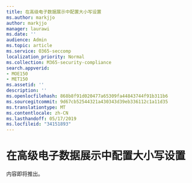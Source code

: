 ```yaml
---
title: 在高级电子数据展示中配置大小写设置
ms.author: markjjo
author: markjjo
manager: laurawi
ms.date: ''
audience: Admin
ms.topic: article
ms.service: O365-seccomp
localization_priority: Normal
ms.collection: M365-security-compliance
search.appverid:
- MOE150
- MET150
ms.assetid: ''
description: ''
ms.openlocfilehash: 868b8f91d020477a65309fa44843744f91b311b6
ms.sourcegitcommit: 9d67cb52544321a430343d39eb336112c1a11d35
ms.translationtype: MT
ms.contentlocale: zh-CN
ms.lasthandoff: 05/17/2019
ms.locfileid: "34151893"
---
```

# <a name="configure-case-settings-in-advanced-ediscovery"></a>在高级电子数据展示中配置大小写设置

内容即将推出。